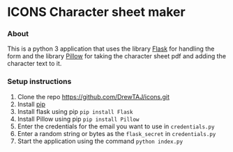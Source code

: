 # ICONS Character sheet maker

### About
This is a python 3 application that uses the library [Flask](http://flask.pocoo.org/) for handling the form and the library [Pillow](https://pillow.readthedocs.io/en/stable/) for taking the character sheet pdf and adding the character text to it.

### Setup instructions
1. Clone the repo https://github.com/DrewTAJ/icons.git
2. Install [pip](https://pypi.org/project/pip/)
3. Install flask using pip `pip install Flask`
4. Install Pillow using pip `pip install Pillow`
5. Enter the credentials for the email you want to use in `credentials.py`
6. Enter a random string or bytes as the `flask_secret` in `credentials.py`
7. Start the application using the command `python index.py`